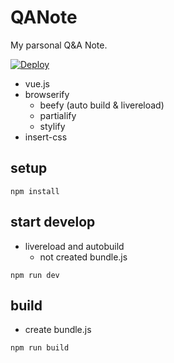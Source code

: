 # QANote

My parsonal Q&A Note.

[![Deploy](https://www.herokucdn.com/deploy/button.png)](https://heroku.com/deploy?template=https://github.com/koba04/QANote)


* vue.js
* browserify
  * beefy (auto build & livereload)
  * partialify
  * stylify
* insert-css

## setup
```
npm install
```

## start develop
* livereload and autobuild
  * not created bundle.js
```
npm run dev
```

## build
* create bundle.js
```
npm run build
```

